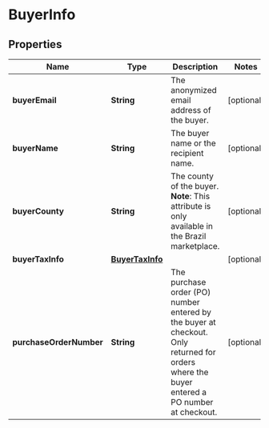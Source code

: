 # BuyerInfo

## Properties
Name | Type | Description | Notes
------------ | ------------- | ------------- | -------------
**buyerEmail** | **String** | The anonymized email address of the buyer. |  [optional]
**buyerName** | **String** | The buyer name or the recipient name. |  [optional]
**buyerCounty** | **String** | The county of the buyer.  **Note**: This attribute is only available in the Brazil marketplace. |  [optional]
**buyerTaxInfo** | [**BuyerTaxInfo**](BuyerTaxInfo.md) |  |  [optional]
**purchaseOrderNumber** | **String** | The purchase order (PO) number entered by the buyer at checkout. Only returned for orders where the buyer entered a PO number at checkout. |  [optional]
